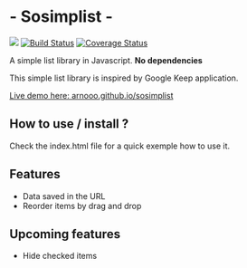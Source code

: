# - Sosimplist -
<a href="https://codeclimate.com/github/Arnooo/sosimplist"><img src="https://codeclimate.com/github/Arnooo/sosimplist/badges/gpa.svg" /></a>
[![Build Status](https://semaphoreci.com/api/v1/projects/2b18da5b-6a83-4ff8-a7ca-083ff920664f/649186/badge.svg)](https://semaphoreci.com/arnooo/sosimplist)
[![Coverage Status](https://coveralls.io/repos/Arnooo/sosimplist/badge.svg?branch=master&service=github)](https://coveralls.io/github/Arnooo/sosimplist?branch=master)

A simple list library in Javascript. **No dependencies**

This simple list library is inspired by Google Keep application. 

[Live demo here: arnooo.github.io/sosimplist](http://arnooo.github.io/sosimplist/)

## How to use / install ?
Check the index.html file for a quick exemple how to use it.

## Features
* Data saved in the URL
* Reorder items by drag and drop

## Upcoming features
* Hide checked items

